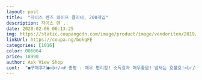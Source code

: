 ```yaml
---
layout: post 
title:  "자이스 렌즈 와이프 클리너, 200개입" 
description: 자이스 렌 ..
date: 2020-02-06 06:13:25 
img: https://static.coupangcdn.com/image/product/image/vendoritem/2019/06/20/3871909245/b992cc01-9a54-47a4-80ac-6197f938387e.jpg 
linkUrl: https://coupa.ng/bokqFE 
categories: [1016] 
color: 006064 
price: 18990 
author: Ask View Shop 
cont:  "●구매후기●<br/># 총평 : 매우 편리함! 소독효과 매우좋음! 냄새는 호불호!<br/>( 뽑아 쓰는 제품은 집안 일상생활용품과 학용품,냉장고,식탁,인덕션,씽크대 막 다 닦아요 ㅎㅎㅎㅎ)<br/>(스마트폰은 병균과 바이러스의 천국이니 자주자주 닦아주세요)<br/>(평소에는 다른 쇼핑몰에서 사다가 로켓와우 쿠팡을 알게되어서 배송 서비스에 감탄하면서 구매했네요)<br/>***** 손소독제는 에틸 알코올(에탄올)입니다.<br/><br/>1매씩 파우치 포장되서 휴대성이 좋아 외출 중에도 내 폰과 안경 관리가 탁월합니다^^<br/>1장씩 포장되어 있고 파우치 2개가 한묶음으로 되어 있어 하나씩 떼어 쓰도록 제작되었습니다.<br/><br/>200장이라 넉넉하고 뽑아쓰는 제품보다 더 안전하고 위생적으로 쓸 수 있어 너무 좋습니다~^^<br/>==================================<br/>• 냄새 : 다른 향을 첨가하지 않고 순수하게 이소프로필 알콜만 넣어 세정력 살균력은 매우 뛰어나나 향을 첨가하지 않아 호불호가 갈릴걸로 생각합니다.<br/> 저는 개인적으로 병원 소독약 같이 소독되는 느낌이 좋아서 전 좋네요 ㅎㅎ<br/>• 살균력 : 티슈에 묻어있는 소독용액이 이소프로필 알코올과 정제수로 소독용 에탄올보다 살균력이 뛰어납니다 코로나도 무섭지 않아요 ㅎㅎ<br/>• 효율 : 1 피스가 비타민 처럼 작게 포장되어 있는데 펴면 큰 물티슈가 나와 세정하기 편합니다.<br/> 작아서 가방 주머니 손 닿는곳에 모두 넣어두고 다닙니다 ㅋㅋ<br/>그래서 제가 갖고 있는 렌즈에 죄다 사용해봤습니다.<br/><br/>그러다 이제품을 알게되었는데요.<br/><br/>그리고 손이 많이 닿는 리모컨과 집안 스위치들까지 모두 닦고 있어요~<br/>그리고 이소프로필알코올의 지독한 병원 냄새ㅎㅎㅎㅎ<br/>그리고 증발이 매우 빨라 각종이물질을 싹다 날려준다죠?<br/>마무리는 에어블로워로 훅훅 털어내면 위에 남아있는 물티슈 먼지같은게 날라가면서 깔끔해집니다.<br/><br/>무려 명품 짜이즈 물티슈?? 이거 장당 70원꼴인건데 엄청난 고급물티슈입니다.<br/><br/>믿고사는 독일 브랜드 자이스!<br/>새벽출사나 먼지많은곳에서 촬영하게되면 렌즈에 각종 이물질이 뭍어버리는데 한동안 그냥 냅두고 사용하다가 더는 안되겠다 싶어서 렌즈 청소를 하게되었습니다.<br/><br/>스마트폰이 세균무법지대라고 하더라구요 ㅠㅠ<br/>아무리 마스크를 잘쓰고 다녀도 바이러스 묻은 폰이 얼굴에 닿으면 모든게 물거품이라 자주 소독해주려고 구매했습니다<br/>아무튼 살균소독은 최강이라는 겁니다.<br/><br/>안경닦이나 옷 소매로 쓱쓱 지낸 무지한 세월~<br/>에탄올보다 강한 살균 효과가 있구요^^<br/>여러분도 브러쉬니 이것저것 복잡하게 청소하지 말고 이 명품 짜이스 물티슈 하나로 청소 해보세요.<br/> 너무 간편하게 청소되서 놀라실겁니다 ^~^<br/>외출하고 돌아 와서도 핸드폰, 안경, 현관키패드와 월패드, 집안의 문손잡이들,모니터와 키보드~<br/>우리 나라 핸드폰 대리점이나 안경점에서도 렌즈와이프로 액정을 닦고 필름을 붙여주는걸 보셨을 거예요~ 자이스렌즈 와이프를 더 자주 볼 수 있구요^^<br/>유튜브같은데 올라와있는 영상들 대부분이 극세사천에 클리너용액을 뭍혀서 하는데, 이렇게 하면 기름떼같은게 남아있더라구요.<br/> 뭔가 지문같이 뿌옇게 남아있어서 지우려고 하면 또 다른데 생기고 아주 두통이 좌뇌 전두엽에 전달되네요.<br/><br/>이 제품에 뭍어있는 용액이 병원에서 사용하는 알코올이래나 뭐래나?<br/>이 제품은 본래 안경  and amp; 카메라 렌즈 클리너 용인데 매우 다재다능한 친구입니다 ㅎㅎ  평소에는 그냥 컴퓨터나 전자기기에 쓰고 그랬는데 요즘 바이러스도 그렇고 해서 다시 구매하게 되었습니다<br/>이 제품은 칼자이스라는 기업의 제품인데요~<br/>이 제품은 타 제품들처럼 향이 첨가되거나 하지않았고 계면활성제도 무첨가립니다!!<br/>이 제품을 손소독제로 사용하진 마세요^^<br/>이번 우한폐렴 사태가 끝나도 이젠 필수품으로 애용하려구요<br/>이소프로페놀은 병원에서 많이 쓰입니다.<br/> 주사 맞을 때 주사 맞는 부위를 닦는 알콜 스왑에 묻어있는 성분이기도 해요~<br/>이소프로페놀은 이소프로필 알콜이라고도 하고 에탄올보다 증발이 2배 정도 빨라 전자제품 세정용으로 쓰입니다.<br/><br/>이제는 유분도 강력히 제거하고 세균을 깨끗히 제거해보려합니다~<br/>일상생활 후 씻지 않은 손으로 수천번의 터치했을 폰 ㅠㅠ<br/>잘 닦은 뒤에 펼쳐서 물기를 닦아주는 느낌으로 닦아주면 깨끗하고 얼룩없는 렌즈를 대면 할 수 있습니다^^<br/>저는 막 깨끗해지는것 같아 오히려 더 좋습니다~ㅎㅎㅎ<br/>저는 소니 sel1655 G렌즈, 시그마 56mm f1.<br/> 4 C렌즈, 소니 sel90m G렌즈 이렇게 3가지 렌즈를 운용하고 있는데요.<br/><br/>저는 우한폐렴용으로 이 제품을 구매했습니다~<br/>저는 짜이스 렌즈 하나도 없는데 왠지 짜이스 렌즈도 하나 사야될거 같다는.<br/>.<br/> ㅎㅎ<br/>젖은상태로 한번만 하면 알코올이 날라가면서 약간 흔적이 남는데, 짜이스   물티슈가 약간 말랐다 싶을때 청소부위를 부드럽게 한번더 문질러주면 거짓말처럼 제품 처음 샀을때처럼 투명해집니다.<br/><br/>제품 성분이 이소프로페놀과 정제수로 이뤄진 와이프~^^<br/>죄다 값나가는 렌즈라 청소할때도 너무 신경 쓰이더라구요.<br/><br/>지금은 렌즈청소 자주자주 해서 새제품상태로 유지하면서 촬영하는데 너무 쾌적해졌다고 해야 할까요?<br/>진작에 이 제품을 알았으면 고생 안했을거 같네요 ㅎㅎ<br/>처음 꺼내자마자는 약간 축축한데 그 상태로 한번 초벌해줍니다.<br/><br/>칼자이스는 170년 전통의 광학전문 독일 기업으로  자이스 렌즈 와이프는 미국 판매 1위라고 합니다^^<br/>쿠팡 구매가: 18,990원 무료배송<br/>통화 시 발생 하는 우리의 입김과 침, 화장한 얼굴을 대어 의도치 않은 액정화면 뽀샤시 효과 ㅠㅠ<br/>티슈가 마르면 제기능을 발휘 할 수 없으니 개봉 후 펼치지 말고 접힌 상태 그대로 렌즈나 액정을 닦으셔야합니다.<br/><br/>" 
---
```

